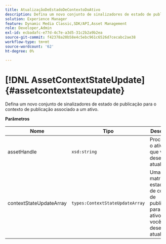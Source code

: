 ```yaml
---
title: AtualizaçãoDeEstadoDeContextoDoAtivo
description: Defina um novo conjunto de sinalizadores de estado de publicação para o contexto de publicação associado a um ativo.
solution: Experience Manager
feature: Dynamic Media Classic,SDK/API,Asset Management
role: Developer,Admin
exl-id: ecbadafc-e77d-4c7e-a3d5-31c2b2a9b2ea
source-git-commit: f42378a20b58e4c5ebc961c6526d7cecabc2ae38
workflow-type: tm+mt
source-wordcount: '62'
ht-degree: 0%

---
```


# [!DNL AssetContextStateUpdate]{#assetcontextstateupdate}

Defina um novo conjunto de sinalizadores de estado de publicação para o contexto de publicação associado a um ativo.

**Parâmetros**

| Nome | Tipo | Descrição |
|---|---|---|
| assetHandle | `xsd:string` | Processe o ativo que você deseja atualizar. |
| contextStateUpdateArray | `types:ContextStateUpdateArray` | Uma matriz de estados de contato de publicação para o ativo que você deseja atualizar. |
